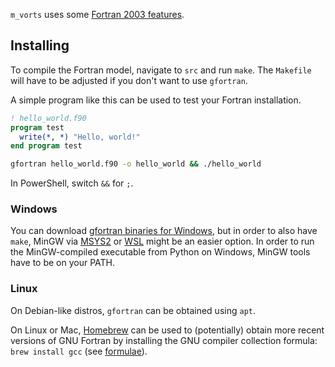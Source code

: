 
`m_vorts` uses some [Fortran 2003 features](http://fortranwiki.org/fortran/show/Fortran+2003).

## Installing

To compile the Fortran model, navigate to `src` and run `make`.
The `Makefile` will have to be adjusted if you don't want to use `gfortran`.

A simple program like this can be used to test your Fortran installation.
```fortran
! hello_world.f90
program test
  write(*, *) "Hello, world!"
end program test
```
```bash
gfortran hello_world.f90 -o hello_world && ./hello_world
```
In PowerShell, switch `&&` for `;`.

### Windows

You can download [gfortran binaries for Windows](https://gcc.gnu.org/wiki/GFortranBinariesWindows),
but in order to also have `make`, MinGW via [MSYS2](https://www.msys2.org/) or [WSL](https://docs.microsoft.com/en-us/windows/wsl/about) might be an easier option.
In order to run the MinGW-compiled executable from Python on Windows, MinGW tools have to be on your PATH.

### Linux

On Debian-like distros, `gfortran` can be obtained using `apt`.

On Linux or Mac, [Homebrew](https://brew.sh/) can be used to (potentially) obtain more recent versions of GNU Fortran
by installing the GNU compiler collection formula: `brew install gcc` (see [formulae](https://formulae.brew.sh/formula/gcc)).
